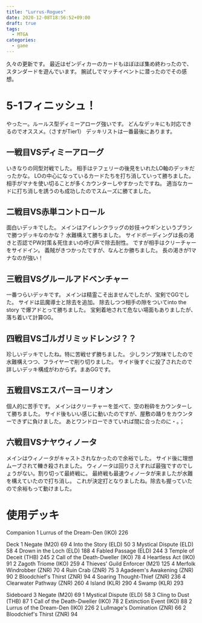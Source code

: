```yaml
---
title: "Lurrus-Rogues"
date: 2020-12-08T18:56:52+09:00
draft: true
tags:
  - MTGA
categories:
  - game
---
```

久々の更新です。
最近はゼンディカーのカードもほぼほぼ集め終わったので、スタンダードを遊んでいます。
腕試しでマッチイベントに潜ったのでその感想。

# 5-1フィニッシュ！
やったー。ルールス型ディミーアローグ強いです。
どんなデッキにも対応できるのでオススメ。（さすがTier1）
デッキリストは一番最後にあります。

## 一戦目VSディミーアローグ
いきなりの同型対戦でした。
相手はテフェリーの後見をいれたLO軸のデッキだったかな。
LOの中心になっているカードたちを打ち消していって勝ちました。
相手がマナを使い切ることが多くカウンターしやすかったですね。
適当なカードに打ち消しを誘うのも成功したのでスムーズに勝てました。

## 二戦目VS赤単コントロール
面白いデッキでした。
メインはアイレンクラッグの妙技→ウギンというプランで勝つデッキなのかな？
水難構えて勝ちました。
サイドボーディングは長の渇きと否認でPW対策＆死住まいの呼び声で除去耐性。
ですが相手はクリーチャーをサイドイン。
義賊がきつかったですが、なんとか勝ちました。
長の渇きが1マナなのが強い！

## 三戦目VSグルールアドベンチャー
一番つらいデッキです。
メインは精霊こそ出ませんでしたが、宝剣でGGでした。
サイドは凪魔導士と除去を追加。
除去しつつ相手の隙をついてinto the story で爆アドとって勝ちました。
宝剣着地されて危ない場面もありましたが、落ち着いて計算GG。

## 四戦目VSゴルガリミッドレンジ？？
珍しいデッキでしたね。特に苦戦せず勝ちました。
少しランプ気味でしたので水難構えつつ、フライヤーで削り切りました。
サイド後すぐに投了されたので詳しいデッキ構成がわからず。まあGGです。

## 五戦目VSエスパーヨーリオン
個人的に苦手です。
メインはクリーチャーを並べて、空の粉砕をカウンターして勝ちました。
サイド後もいい感じに動いたのですが、屋敷の踊りをカウンターできずに負けました。
あとワンドローできていれば間に合ったのに・。；

## 六戦目VSナヤウィノータ
メインはウィノータがキャストされなかったので余裕でした。
サイド後に理想ムーブされて轢き殺されました。
ウィノータは回りさえすれば最強ですのでしょうがない。割り切って最終戦に。
最終戦も最速ウィノータが来ましたが水難を構えていたので打ち消し。
これが決定打となりましたね。除去も握っていたので余裕もって動けました。


# 使用デッキ
Companion
1 Lurrus of the Dream-Den (IKO) 226

Deck
1 Negate (M20) 69
4 Into the Story (ELD) 50
3 Mystical Dispute (ELD) 58
4 Drown in the Loch (ELD) 188
4 Fabled Passage (ELD) 244
3 Temple of Deceit (THB) 245
2 Call of the Death-Dweller (IKO) 78
4 Heartless Act (IKO) 91
2 Zagoth Triome (IKO) 259
4 Thieves' Guild Enforcer (M21) 125
4 Merfolk Windrobber (ZNR) 70
4 Ruin Crab (ZNR) 75
3 Agadeem's Awakening (ZNR) 90
2 Bloodchief's Thirst (ZNR) 94
4 Soaring Thought-Thief (ZNR) 236
4 Clearwater Pathway (ZNR) 260
4 Island (KLR) 290
4 Swamp (KLR) 293

Sideboard
3 Negate (M20) 69
1 Mystical Dispute (ELD) 58
3 Cling to Dust (THB) 87
1 Call of the Death-Dweller (IKO) 78
2 Extinction Event (IKO) 88
2 Lurrus of the Dream-Den (IKO) 226
2 Lullmage's Domination (ZNR) 66
2 Bloodchief's Thirst (ZNR) 94
